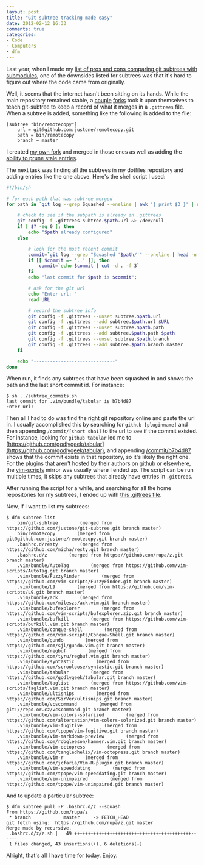 ```yaml
---
layout: post
title: "Git subtree tracking made easy"
date: 2012-02-12 16:33
comments: true
categories: 
- Code
- Computers
- dfm
---
```


Last year, when I made my [list of pros and cons comparing git subtrees with submodules](/2011/05/18/git-submodules-vs-subtrees-for-vim-plugins/), one of the downsides listed for subtrees was that it's hard to figure out where the code came from originally.

Well, it seems that the internet hasn't been sitting on its hands.  While the main repository remained stable, a [couple](https://github.com/matthoffman/git-subtree) [forks](https://github.com/bibendi/git-subtree) took it upon themselves to teach git-subtree to keep a record of what it merges in a `.gittrees` file.  When a subtree is added, something like the following is added to the file:

```
[subtree "bin/remotecopy"]
    url = git@github.com:justone/remotecopy.git
    path = bin/remotecopy
    branch = master
```

I created [my own fork](https://github.com/justone/git-subtree) and merged in those ones as well as adding the [ability to prune stale entries](https://github.com/justone/git-subtree/commit/84185583ccabc97da7627a5fd2e01c32ea4c0965).

The next task was finding all the subtrees in my dotfiles repository and adding entries like the one above.  Here's the shell script I used:

``` sh
#!/bin/sh

# for each path that was subtree merged
for path in `git log --grep Squashed --oneline | awk '{ print $3 }' | sort | uniq | sed "s/'//g" | sed "s/\/$//g"`; do

    # check to see if the subpath is already in .gittrees
    git config -f .gittrees subtree.$path.url &> /dev/null
    if [ $? -eq 0 ]; then
        echo "$path already configured"
    else

        # look for the most recent commit
        commit=`git log --grep "Squashed '$path/'" --oneline | head -n 1 | awk '{ print $NF }'`
        if [[ $commit =~ '..' ]]; then
            commit=`echo $commit | cut -d . -f 3`
        fi
        echo "last commit for $path is $commit";

        # ask for the git url
        echo "Enter url: "
        read URL

        # record the subtree info
        git config -f .gittrees --unset subtree.$path.url
        git config -f .gittrees --add subtree.$path.url $URL
        git config -f .gittrees --unset subtree.$path.path
        git config -f .gittrees --add subtree.$path.path $path
        git config -f .gittrees --unset subtree.$path.branch
        git config -f .gittrees --add subtree.$path.branch master
    fi

    echo "------------------------------"
done
```

When run, it finds any subtrees that have been squashed in and shows the path and the last short commit id.  For instance:

``` plain
$ sh ../subtree_commits.sh 
last commit for .vim/bundle/tabular is b7b4d87
Enter url: 

```

Then all I had to do was find the right git repository online and paste the url in.  I usually accomplished this by searching for `github [pluginname]` and then appending `/commit/[short sha1]` to the url to see if the commit existed.  For instance, looking for `github tabular` led me to [https://github.com/godlygeek/tabular](https://github.com/godlygeek/tabular), and appending [/commit/b7b4d87](https://github.com/godlygeek/tabular/commit/b7b4d87) shows that the commit exists in that repository, so it's likely the right one.  For the plugins that aren't hosted by their authors on github or elsewhere, the [vim-scripts](https://github.com/vim-scripts) mirror was usually where I ended up.  The script can be run multiple times, it skips any subtrees that already have entries in `.gittrees`.

After running the script for a while, and searching for all the home repositories for my subtrees, I ended up with [this .gittrees file](https://github.com/justone/dotfiles/blob/personal/.gittrees).

Now, if I want to list my subtrees:

``` plain
$ dfm subtree list
    bin/git-subtree        (merged from https://github.com/justone/git-subtree.git branch master) 
    bin/remotecopy        (merged from git@github.com:justone/remotecopy.git branch master) 
    .bashrc.d/resty        (merged from https://github.com/micha/resty.git branch master) 
    .bashrc.d/z        (merged from https://github.com/rupa/z.git branch master) 
    .vim/bundle/AutoTag        (merged from https://github.com/vim-scripts/AutoTag.git branch master) 
    .vim/bundle/FuzzyFinder        (merged from https://github.com/vim-scripts/FuzzyFinder.git branch master) 
    .vim/bundle/L9        (merged from https://github.com/vim-scripts/L9.git branch master) 
    .vim/bundle/ack        (merged from https://github.com/mileszs/ack.vim.git branch master) 
    .vim/bundle/bufexplorer        (merged from https://github.com/vim-scripts/bufexplorer.zip.git branch master) 
    .vim/bundle/bufkill        (merged from https://github.com/vim-scripts/bufkill.vim.git branch master) 
    .vim/bundle/conque-shell        (merged from https://github.com/vim-scripts/Conque-Shell.git branch master) 
    .vim/bundle/gundo        (merged from https://github.com/sjl/gundo.vim.git branch master) 
    .vim/bundle/regbuf        (merged from https://github.com/tyru/regbuf.vim.git branch master) 
    .vim/bundle/syntastic        (merged from https://github.com/scrooloose/syntastic.git branch master) 
    .vim/bundle/tabular        (merged from https://github.com/godlygeek/tabular.git branch master) 
    .vim/bundle/taglist        (merged from https://github.com/vim-scripts/taglist.vim.git branch master) 
    .vim/bundle/ultisnips        (merged from https://github.com/SirVer/ultisnips.git branch master) 
    .vim/bundle/vcscommand        (merged from git://repo.or.cz/vcscommand.git branch master) 
    .vim/bundle/vim-colors-solarized        (merged from https://github.com/altercation/vim-colors-solarized.git branch master) 
    .vim/bundle/vim-fugitive        (merged from https://github.com/tpope/vim-fugitive.git branch master) 
    .vim/bundle/vim-markdown-preview        (merged from https://github.com/robgleeson/hammer.vim.git branch master) 
    .vim/bundle/vim-octopress        (merged from https://github.com/tangledhelix/vim-octopress.git branch master) 
    .vim/bundle/vim-r        (merged from https://github.com/jcfaria/Vim-R-plugin.git branch master) 
    .vim/bundle/vim-speeddating        (merged from https://github.com/tpope/vim-speeddating.git branch master) 
    .vim/bundle/vim-unimpaired        (merged from https://github.com/tpope/vim-unimpaired.git branch master) 
```

And to update a particular subtree:

``` plain
$ dfm subtree pull -P .bashrc.d/z --squash
From https://github.com/rupa/z
 * branch            master     -> FETCH_HEAD
git fetch using:  https://github.com/rupa/z.git master
Merge made by recursive.
 .bashrc.d/z/z.sh |   49 +++++++++++++++++++++++++++++++++++++++++++------
 1 files changed, 43 insertions(+), 6 deletions(-)
```

Alright, that's all I have time for today.  Enjoy.
